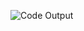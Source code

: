 ![Code Output](https://github.com/saadsultan482/QR-Code-Generator/assets/155612191/f5c614a5-3c88-4fda-8ca4-013f5090deb7)
